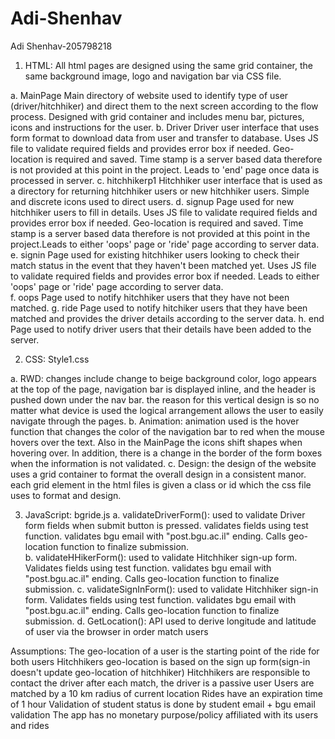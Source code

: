 # Adi-Shenhav
Adi Shenhav-205798218

1. HTML: All html pages are designed using the same grid container, the same background image, logo and navigation bar via CSS file. 

a. MainPage
    Main directory of website used to identify type of user (driver/hitchhiker) and direct them to the next screen according to the flow process. 
    Designed with grid container and includes menu bar, pictures, icons and instructions for the user. 
b. Driver
    Driver user interface that uses form format to download data from user and transfer to database. Uses JS file to validate required fields and provides error box if needed. Geo-location is required and saved. Time stamp is a server based data therefore is not provided at this point in the project. Leads to 'end' page once data is processed in server. 
c. hitchhikerp1
    Hitchhiker user interface that is used as a directory for returning hitchhiker users or new hitchhiker users. Simple and discrete icons used to direct users.
d. signup
    Page used for new hitchhiker users to fill in details. Uses JS file to validate required fields and provides error box if needed. Geo-location is required and saved. Time stamp is a server based data therefore is not provided at this point in the project.Leads to either 'oops' page or 'ride' page according to server data.
e. signin
    Page used for existing hitchhiker users looking to check their match status in the event that they haven't been matched yet. Uses JS file to validate required fields and provides error box if needed. Leads to either 'oops' page or 'ride' page according to server data.  
f. oops
    Page used to notify hitchhiker users that they have not been matched.
g. ride
    Page used to notify hitchiker users that they have been matched and provides the driver details according to the server data. 
h. end
    Page used to notify driver users that their details have been added to the server. 

2. CSS: Style1.css

a. RWD: changes include change to beige background color, logo appears at the top of the page, navigation bar is displayed inline, and the header is pushed down under the nav bar. the reason for this vertical design is so no matter what device is used the logical arrangement allows the user to easily navigate through the pages.
b. Animation:
    animation used is the hover function that changes the color of the navigation bar to red when the mouse hovers over the text. Also in the MainPage the icons shift shapes when hovering over. In addition, there is a change in the border of the form boxes when the information is not validated.
c. Design:
    the design of the website uses a grid container to format the overall design in a consistent manor. each grid element in the html files is given a class or id which the css file uses to format and design. 

3. JavaScript: bgride.js
    a. validateDriverForm(): used to validate Driver form fields when submit button is pressed. validates fields using test function. validates bgu email with 
        "post.bgu.ac.il" ending. Calls geo-location function to finalize submission.  
    b. validateHHikerForm(): used to validate Hitchhiker sign-up form. Validates fields using test function. validates bgu email with 
        "post.bgu.ac.il" ending. Calls geo-location function to finalize submission.
    c. validateSignInForm(): used to validate Hitchhiker sign-in form. Validates fields using test function. validates bgu email with 
        "post.bgu.ac.il" ending. Calls geo-location function to finalize submission.
    d. GetLocation(): API used to derive longitude and latitude of user via the browser in order match users
     

Assumptions:
	The geo-location of a user is the starting point of the ride for both users
    Hitchhikers geo-location is based on the sign up form(sign-in doesn't update geo-location of hitchhiker)
	Hitchhikers are responsible to contact the driver after each match, the driver is a passive user
	Users are matched by a 10 km radius of current location
	Rides have an expiration time of 1 hour
	Validation of student status is done by student email + bgu email validation
	The app has no monetary purpose/policy affiliated with its users and rides


